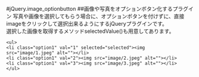 #jQuery.image_optionbutton
##画像や写真をオプションボタン化するプラグイン
写真や画像を選択してもらう場合に、オプションボタンを付けずに、直接imageをクリックして選択出来るようにするjQueryプラグインです。  
選択した画像を取得するメソッドselectedValue()も用意してあります。  
  
    <ul>
    <li class="option1" val="1" selected="selected"><img src="image/1.jpeg" alt=""></li>
    <li class="option1" val="2"><img src="image/2.jpeg" alt=""></li>
    <li class="option1" val="3"><img src="image/3.jpeg" alt=""></li>
    </ul>